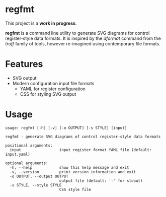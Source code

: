 # regfmt

This project is a **work in progress**.

**regfmt** is a command line utility to generate SVG diagrams for control register-style data formats. It is inspired by the *dformat* command from the *troff* family of tools, however re-imagined using contemporary file formats.

# Features

-   SVG output
-   Modern configuration input file formats
    -   YAML for register configuration
    -   CSS for styling SVG output

# Usage

    usage: regfmt [-h] [-v] [-o OUTPUT] [-s STYLE] [input]
    
    regfmt - generate SVG diagrams of control register-style data formats
    
    positional arguments:
      input                 input register format YAML file (default: input.yaml)
    
    optional arguments:
      -h, --help            show this help message and exit
      -v, --version         print version information and exit
      -o OUTPUT, --output OUTPUT
                            output file (default: '-' for stdout)
      -s STYLE, --style STYLE
                            CSS style file

